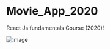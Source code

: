 # Movie_App_2020

React Js fundamentals Course (2020)!

![image](https://user-images.githubusercontent.com/61446585/93040541-3811df00-f685-11ea-8895-c1a77dc38328.png)
